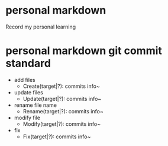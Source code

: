 # personal markdown
Record my personal learning

# personal markdown git commit standard

 - add files
    - Create(target|?): commits info~
- update files
  - Update(target|?): commits info~
- rename file name
  - Rename(target|?): commits info~
- modify file
  - Modify(target|?): commits info~
- fix
  - Fix(target|?): commits info~

